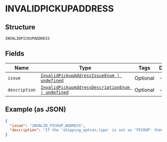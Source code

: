 
# INVALIDPICKUPADDRESS

## Structure

`INVALIDPICKUPADDRESS`

## Fields

| Name | Type | Tags | Description |
|  --- | --- | --- | --- |
| `issue` | [`InvalidPickupAddressIssueEnum \| undefined`](../../doc/models/invalid-pickup-address-issue-enum.md) | Optional | - |
| `description` | [`InvalidPickupAddressDescriptionEnum \| undefined`](../../doc/models/invalid-pickup-address-description-enum.md) | Optional | - |

## Example (as JSON)

```json
{
  "issue": "INVALID_PICKUP_ADDRESS",
  "description": "If the 'shipping_option.type' is set as 'PICKUP' then the 'shipping_detail.name.full_name' should start with 'S2S' meaning Ship To Store. Example: 'S2S My Store'."
}
```

